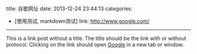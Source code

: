 title: 谷歌网址
date: 2013-12-24 23:44:13
categories:
- [使用测试, markdown测试]
link: http://www.google.com/
---

This is a link post without a title. The title should be the link with or without protocol. Clicking on the link should open [Google](http://www.google.com/) in a new tab or window.